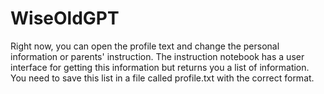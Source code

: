 # WiseOldGPT

Right now, you can open the profile text and change the personal information or parents' instruction. The instruction notebook has a user interface for getting this information but returns you a list of information. You need to save this list in a file called profile.txt with the correct format.
